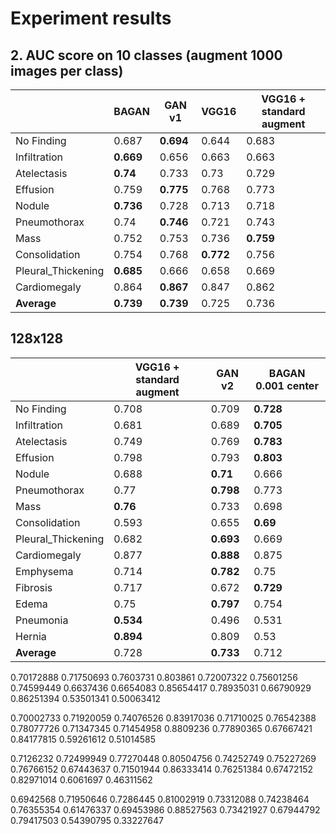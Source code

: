 

# Experiment results

  
## 2. AUC score on 10 classes (augment 1000 images per class)
|  | BAGAN | GAN v1 | VGG16 | VGG16 + standard augment |
|--|--|--|--|--|
| No Finding | 0.687 | **0.694** | 0.644 | 0.683 |
| Infiltration | **0.669** | 0.656 | 0.663 | 0.663 |
| Atelectasis | **0.74** | 0.733 | 0.73 | 0.729 |
| Effusion | 0.759 | **0.775** | 0.768 | 0.773 |
| Nodule | **0.736** | 0.728 | 0.713 | 0.718 |
| Pneumothorax | 0.74 | **0.746** | 0.721 | 0.743 |
| Mass | 0.752 | 0.753 | 0.736 | **0.759** |
| Consolidation | 0.754 | 0.768 | **0.772** | 0.756 |
| Pleural_Thickening | **0.685** | 0.666 | 0.658 | 0.669 |
| Cardiomegaly | 0.864 | **0.867** | 0.847 | 0.862 |
| **Average** | **0.739** | **0.739** | 0.725 | 0.736 |


## 128x128

|  | VGG16 + standard augment | GAN v2 | BAGAN 0.001 center |
|--|--|--|--|
| No Finding | 0.708 | 0.709 | **0.728** |
| Infiltration | 0.681 | 0.689 | **0.705** |
| Atelectasis | 0.749 | 0.769 | **0.783** |
| Effusion | 0.798 | 0.793 | **0.803** |
| Nodule | 0.688 | **0.71** | 0.666 |
| Pneumothorax | 0.77 | **0.798** | 0.773 |
| Mass | **0.76** | 0.733 | 0.698 |
| Consolidation | 0.593 | 0.655 | **0.69** |
| Pleural_Thickening | 0.682 | **0.693** | 0.669 |
| Cardiomegaly | 0.877 | **0.888** | 0.875 |
| Emphysema | 0.714 | **0.782** | 0.75 |
| Fibrosis | 0.717 | 0.672 | **0.729** |
| Edema | 0.75 | **0.797** | 0.754 |
| Pneumonia | **0.534** | 0.496 | 0.531 |
| Hernia | **0.894** | 0.809 | 0.53 |
| **Average** | 0.728 | **0.733** | 0.712 |


0.70172888 0.71750693 0.7603731  0.803861   0.72007322 0.75601256
0.74599449 0.6637436  0.6654083  0.85654417 0.78935031 0.66790929
0.86251394 0.53501341 0.50063412

0.70002733 0.71920059 0.74076526 0.83917036 0.71710025 0.76542388
0.78077726 0.71347345 0.71454958 0.8809236  0.77890365 0.67667421
0.84177815 0.59261612 0.51014585

0.7126232  0.72499949 0.77270448 0.80504756 0.74252749 0.75227269
0.76766152 0.67443637 0.71501944 0.86333414 0.76251384 0.67472152
0.82971014 0.6061697  0.46311562

0.6942568  0.71950646 0.7286445  0.81002919 0.73312088 0.74238464
0.76355354 0.61476337 0.69453986 0.88527563 0.73421927 0.67944792
0.79417503 0.54390795 0.33227647